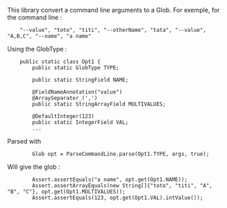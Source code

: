 This library convert a command line arguments to a Glob.
For exemple, for the command line :

```
    "--value", "toto", "titi", "--otherName", "tata", "--value", "A,B,C", "--name", "a name"
```

Using the GlobType :

```    
    public static class Opt1 {
        public static GlobType TYPE;

        public static StringField NAME;

        @FieldNameAnnotation("value")
        @ArraySeparator_(',')
        public static StringArrayField MULTIVALUES;

        @DefaultInteger(123)
        public static IntegerField VAL;
        ...
```

Parsed with

```
        Glob opt = ParseCommandLine.parse(Opt1.TYPE, args, true);
```

Will give the glob :

```
        Assert.assertEquals("a name", opt.get(Opt1.NAME));
        Assert.assertArrayEquals(new String[]{"toto", "titi", "A", "B", "C"}, opt.get(Opt1.MULTIVALUES));
        Assert.assertEquals(123, opt.get(Opt1.VAL).intValue());

```
